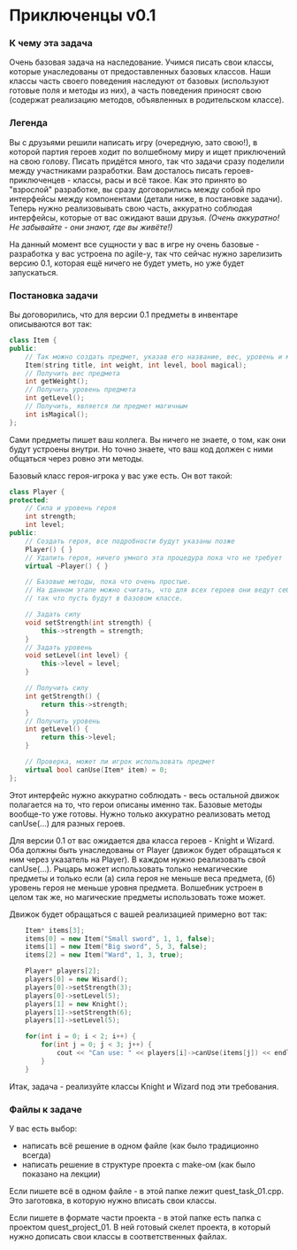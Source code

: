 # Приключенцы v0.1

### К чему эта задача

Очень базовая задача на наследование. Учимся писать свои классы, которые унаследованы от предоставленных базовых классов. Наши классы часть своего поведения наследуют от базовых (используют готовые поля и методы из них), а часть поведения приносят свою (содержат реализацию методов, объявленных в родительском классе).


### Легенда

Вы с друзьями решили написать игру (очередную, зато свою!), в которой партия героев ходит по волшебному миру и ищет приключений на свою голову. Писать придётся много, так что задачи сразу поделили между участниками разработки. Вам досталось писать героев-приключенцев - классы, расы и всё такое. Как это принято во "взрослой" разработке, вы сразу договорились между собой про интерфейсы между компонентами (детали ниже, в постановке задачи). Теперь нужно реализовывать свою часть, аккуратно соблюдая интерфейсы, которые от вас ожидают ваши друзья. *(Очень аккуратно! Не забывайте - они знают, где вы живёте!)*

На данный момент все сущности у вас в игре ну очень базовые - разработка у вас устроена по agile-у, так что сейчас нужно зарелизить версию 0.1, которая ещё ничего не будет уметь, но уже будет запускаться.


### Постановка задачи

Вы договорились, что для версии 0.1 предметы в инвентаре описываются вот так:

```cpp
class Item {
public:
    // Так можно создать предмет, указав его название, вес, уровень и магичность
    Item(string title, int weight, int level, bool magical);
    // Получить вес предмета
    int getWeight();
    // Получить уровень предмета
    int getLevel();
    // Получить, является ли предмет магичным
    int isMagical();
};
```

Сами предметы пишет ваш коллега. Вы ничего не знаете, о том, как они будут устроены внутри. Но точно знаете, что ваш код должен с ними общаться через ровно эти методы.

Базовый класс героя-игрока у вас уже есть. Он вот такой:

```cpp
class Player {
protected:
    // Сила и уровень героя
    int strength;
    int level;
public:
    // Создать героя, все подробности будут указаны позже
    Player() { }
    // Удалить героя, ничего умного эта процедура пока что не требует
    virtual ~Player() { }

    // Базовые методы, пока что очень простые.
    // На данном этапе можно считать, что для всех героев они ведут себя одинаково, 
    // так что пусть будут в базовом классе.

    // Задать силу
    void setStrength(int strength) {
        this->strength = strength;
    }
    // Задать уровень
    void setLevel(int level) {
        this->level = level;
    }

    // Получить силу
    int getStrength() {
        return this->strength;
    }
    // Получить уровень
    int getLevel() {
        return this->level;
    }

    // Проверка, может ли игрок использовать предмет
    virtual bool canUse(Item* item) = 0;
};
```

Этот интерфейс нужно аккуратно соблюдать - весь остальной движок полагается на то, что герои описаны именно так. Базовые методы вообще-то уже готовы. Нужно только аккуратно реализовать метод canUse(...) для разных героев.

Для версии 0.1 от вас ожидается два класса героев - Knight и Wizard. Оба должны быть унаследованы от Player (движок будет обращаться к ним через указатель на Player). В каждом нужно реализовать свой canUse(...). Рыцарь может использовать только немагические предметы и только если (а) сила героя не меньше веса предмета, (б) уровень героя не меньше уровня предмета. Волшебник устроен в целом так же, но магические предметы использовать тоже может.

Движок будет обращаться с вашей реализацией примерно вот так:

```cpp
    Item* items[3];
    items[0] = new Item("Small sword", 1, 1, false);
    items[1] = new Item("Big sword", 5, 3, false);
    items[2] = new Item("Ward", 1, 3, true);

    Player* players[2];
    players[0] = new Wisard();
    players[0]->setStrength(3);
    players[0]->setLevel(5);
    players[1] = new Knight();
    players[1]->setStrength(6);
    players[1]->setLevel(5);

    for(int i = 0; i < 2; i++) {
        for(int j = 0; j < 3; j++) {
            cout << "Can use: " << players[i]->canUse(items[j]) << endl;
        }
    }
```

Итак, задача - реализуйте классы Knight и Wizard под эти требования.


### Файлы к задаче

У вас есть выбор:
- написать всё решение в одном файле (как было традиционно всегда)
- написать решение в структуре проекта с make-ом (как было показано на лекции)

Если пишете всё в одном файле - в этой папке лежит quest\_task\_01.cpp. Это заготовка, в которую нужно вписать свои классы.

Если пишете в формате части проекта - в этой папке есть папка с проектом quest\_project\_01. В ней готовый скелет проекта, в который нужно дописать свои классы в соответственных файлах.

